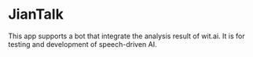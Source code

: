 # JianTalk
This app supports a bot that integrate the analysis result of wit.ai. It is for testing and development of speech-driven AI.
